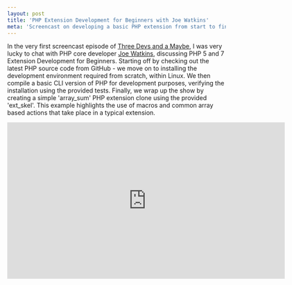 ```yaml
---
layout: post
title: 'PHP Extension Development for Beginners with Joe Watkins'
meta: 'Screencast on developing a basic PHP extension from start to finish'
---
```


In the very first screencast episode of [Three Devs and a Maybe](http://threedevsandamaybe.com/), I was very lucky to chat with PHP core developer [Joe Watkins](http://blog.krakjoe.ninja/), discussing PHP 5 and 7 Extension Development for Beginners. <!--more-->
Starting off by checking out the latest PHP source code from GitHub - we move on to installing the development environment required from scratch, within Linux.
We then compile a basic CLI version of PHP for development purposes, verifying the installation using the provided tests.
Finally, we wrap up the show by creating a simple 'array_sum' PHP extension clone using the provided 'ext_skel'.
This example highlights the use of macros and common array based actions that take place in a typical extension.

<iframe width="640" height="360" src="https://www.youtube.com/embed/5FoHyfu8meM" frameborder="0" allowfullscreen></iframe>
